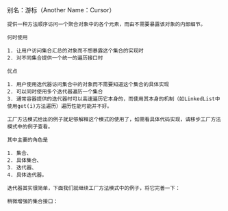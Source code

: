    别名：游标（Another Name：Cursor）

    提供一种方法顺序访问一个聚合对象中的各个元素，而由不需要暴露该对象的内部细节。

    何时使用

    1. 让用户访问集合汇总的对象而不想暴露这个集合的实现时
    2. 对不同集合提供一个统一的遍历接口时
    
    优点

    1. 用户使用迭代器访问集合中的对象而不需要知道这个集合的具体实现
    2. 可以同时使用多个迭代器遍历一个集合
    3. 通常容器提供的迭代器时可以高速遍历它本身的，而使用其本身的机制（如LinkedList中使用get(i)方法遍历）遍历性能可能并不好。

    工厂方法模式给出的例子就足够解释这个模式的使用了，如需看具体代码实现，请移步工厂方法模式中的例子查看。

    其中主要的角色是
    
    1. 集合、
    2. 具体集合、
    3. 迭代器、
    4. 具体迭代器。
    
    迭代器其实很简单，下面我们就继续工厂方法模式中的例子，将它完善一下：

    稍微增强的集合接口：